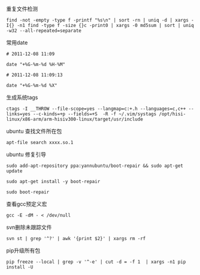 重复文件检测
```
find -not -empty -type f -printf "%s\n" | sort -rn | uniq -d | xargs -I{} -n1 find -type f -size {}c -print0 | xargs -0 md5sum | sort | uniq -w32 --all-repeated=separate
```

常用date
```
# 2011-12-08 11:09

date "+%G-%m-%d %H-%M"

# 2011-12-08 11:09:13

date "+%G-%m-%d %X"
```
生成系统tags
```
ctags -I __THROW --file-scope=yes --langmap=c:+.h --languages=c,c++ --links=yes --c-kinds=+p --fields=+S  -R -f ~/.vim/systags /opt/hisi-linux/x86-arm/arm-hisiv300-linux/target/usr/include
```
ubuntu 查找文件所在包
```
apt-file search xxxx.so.1
```
ubuntu 修复引导
```
sudo add-apt-repository ppa:yannubuntu/boot-repair && sudo apt-get update

sudo apt-get install -y boot-repair

sudo boot-repair
```
查看gcc预定义宏
```
gcc -E -dM - < /dev/null
```
svn删除未跟踪文件
```
svn st | grep '^?' | awk '{print $2}' | xargs rm -rf
```
pip升级所有包
```
pip freeze --local | grep -v '^-e' | cut -d = -f 1  | xargs -n1 pip install -U
```
